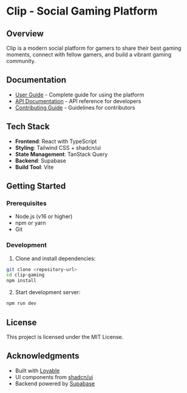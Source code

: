 # Clip - Social Gaming Platform

## Overview

Clip is a modern social platform for gamers to share their best gaming moments, connect with fellow gamers, and build a vibrant gaming community.

## Documentation

- [User Guide](./USERGUIDE.md) - Complete guide for using the platform
- [API Documentation](./docs/api.md) - API reference for developers
- [Contributing Guide](./CONTRIBUTING.md) - Guidelines for contributors

## Tech Stack

- **Frontend**: React with TypeScript
- **Styling**: Tailwind CSS + shadcn/ui
- **State Management**: TanStack Query
- **Backend**: Supabase
- **Build Tool**: Vite

## Getting Started

### Prerequisites
- Node.js (v16 or higher)
- npm or yarn
- Git

### Development
1. Clone and install dependencies:
```bash
git clone <repository-url>
cd clip-gaming
npm install
```

2. Start development server:
```bash
npm run dev
```

## License

This project is licensed under the MIT License.

## Acknowledgments

- Built with [Lovable](https://lovable.dev)
- UI components from [shadcn/ui](https://ui.shadcn.com)
- Backend powered by [Supabase](https://supabase.com)